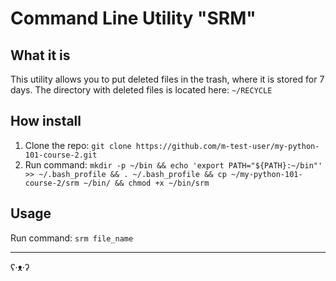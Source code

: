 # Command Line Utility "SRM"

## What it is
This utility allows you to put deleted files in the trash, where it is stored for 7 days. 
The directory with deleted files is located here: `~/RECYCLE`

## How install
1. Clone the repo:
`git clone https://github.com/m-test-user/my-python-101-course-2.git`
2. Run command:
`mkdir -p ~/bin && echo 'export PATH="${PATH}:~/bin"' >> ~/.bash_profile && . ~/.bash_profile && cp ~/my-python-101-course-2/srm ~/bin/ && chmod +x ~/bin/srm`

## Usage
Run command: `srm file_name`

---
ʕ·ᴥ·ʔ
